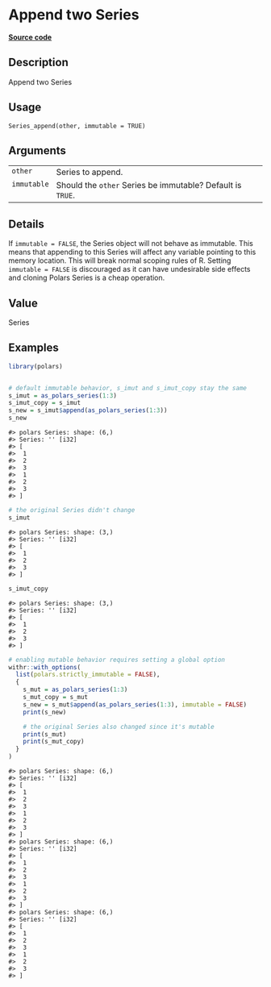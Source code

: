 

# Append two Series

[**Source code**](https://github.com/pola-rs/r-polars/tree/8dac37e8bf89bcd080a13d0ed20dd1dc2bee615f/R/series__series.R#L687)

## Description

Append two Series

## Usage

<pre><code class='language-R'>Series_append(other, immutable = TRUE)
</code></pre>

## Arguments

<table>
<tr>
<td style="white-space: nowrap; font-family: monospace; vertical-align: top">
<code id="other">other</code>
</td>
<td>
Series to append.
</td>
</tr>
<tr>
<td style="white-space: nowrap; font-family: monospace; vertical-align: top">
<code id="immutable">immutable</code>
</td>
<td>
Should the <code>other</code> Series be immutable? Default is
<code>TRUE</code>.
</td>
</tr>
</table>

## Details

If <code>immutable = FALSE</code>, the Series object will not behave as
immutable. This means that appending to this Series will affect any
variable pointing to this memory location. This will break normal
scoping rules of R. Setting <code>immutable = FALSE</code> is
discouraged as it can have undesirable side effects and cloning Polars
Series is a cheap operation.

## Value

Series

## Examples

``` r
library(polars)


# default immutable behavior, s_imut and s_imut_copy stay the same
s_imut = as_polars_series(1:3)
s_imut_copy = s_imut
s_new = s_imut$append(as_polars_series(1:3))
s_new
```

    #> polars Series: shape: (6,)
    #> Series: '' [i32]
    #> [
    #>  1
    #>  2
    #>  3
    #>  1
    #>  2
    #>  3
    #> ]

``` r
# the original Series didn't change
s_imut
```

    #> polars Series: shape: (3,)
    #> Series: '' [i32]
    #> [
    #>  1
    #>  2
    #>  3
    #> ]

``` r
s_imut_copy
```

    #> polars Series: shape: (3,)
    #> Series: '' [i32]
    #> [
    #>  1
    #>  2
    #>  3
    #> ]

``` r
# enabling mutable behavior requires setting a global option
withr::with_options(
  list(polars.strictly_immutable = FALSE),
  {
    s_mut = as_polars_series(1:3)
    s_mut_copy = s_mut
    s_new = s_mut$append(as_polars_series(1:3), immutable = FALSE)
    print(s_new)

    # the original Series also changed since it's mutable
    print(s_mut)
    print(s_mut_copy)
  }
)
```

    #> polars Series: shape: (6,)
    #> Series: '' [i32]
    #> [
    #>  1
    #>  2
    #>  3
    #>  1
    #>  2
    #>  3
    #> ]
    #> polars Series: shape: (6,)
    #> Series: '' [i32]
    #> [
    #>  1
    #>  2
    #>  3
    #>  1
    #>  2
    #>  3
    #> ]
    #> polars Series: shape: (6,)
    #> Series: '' [i32]
    #> [
    #>  1
    #>  2
    #>  3
    #>  1
    #>  2
    #>  3
    #> ]
